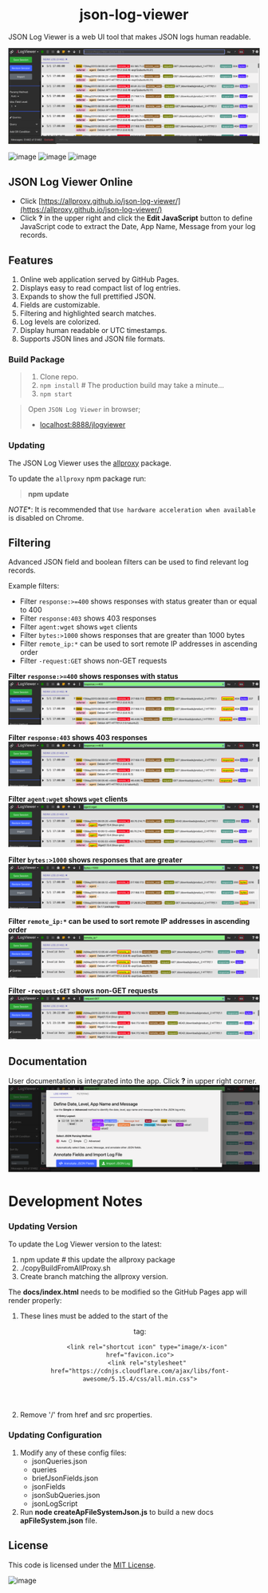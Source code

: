 <h1 align="center" style="border-bottom: none;">json-log-viewer</h1>
JSON Log Viewer is a web UI tool that makes JSON logs human readable.
<p></p>

![Alt text](image-1.png)

![image](https://img.shields.io/badge/mac%20os-000000?style=for-the-badge&logo=apple&logoColor=white)
![image](https://img.shields.io/badge/Linux-FCC624?style=for-the-badge&logo=linux&logoColor=black)
![image](https://img.shields.io/badge/Windows-0078D6?style=for-the-badge&logo=windows&logoColor=white)

## JSON Log Viewer Online

* Click [https://allproxy.github.io/json-log-viewer/](https://allproxy.github.io/json-log-viewer/)
* Click **?** in the upper right and click the **Edit JavaScript** button to define JavaScript code to extract the Date, App Name, Message from your log records.

## Features

1. Online web application served by GitHub Pages.
2. Displays easy to read compact list of log entries.
3. Expands to show the full prettified JSON.
5. Fields are customizable.
6. Filtering and highlighted search matches.
7. Log levels are colorized.
8. Display human readable or UTC timestamps.
9. Supports JSON lines and JSON file formats.

### Build Package

> 1. Clone repo.
> 2. `npm install` # The production build may take a minute...
> 3. `npm start`

> Open `JSON Log Viewer` in browser;
>    * [localhost:8888/jlogviewer](http://localhost:8888/jlogviewer)

### Updating

The JSON Log Viewer uses the [allproxy](https://github.com/allproxy/allproxy) package.

To update the `allproxy` npm package run:
> **npm update**

*NOTE**:
It is recommended that `Use hardware acceleration when available` is disabled on Chrome.

## Filtering

Advanced JSON field and boolean filters can be used to find relevant log records.

Example filters:
* Filter `response:>=400` shows responses with status greater than or equal to 400
* Filter `response:403` shows 403 responses
* Filter `agent:wget` shows `wget` clients
* Filter `bytes:>1000` shows responses that are greater than 1000 bytes
* Filter `remote_ip:*` can be used to sort remote IP addresses in ascending order
* Filter `-request:GET` shows non-GET requests

**Filter `response:>=400` shows responses with status**
![Alt text](image.png)

**Filter `response:403` shows 403 responses**
![Alt text](image-2.png)

**Filter `agent:wget` shows `wget` clients**
![Alt text](image-3.png)

**Filter `bytes:>1000` shows responses that are greater**
![Alt text](image-4.png)

**Filter `remote_ip:*` can be used to sort remote IP addresses in ascending order**
![Alt text](image-5.png)

**Filter `-request:GET` shows non-GET requests**
![Alt text](image-6.png)

## Documentation

User documentation is integrated into the app.  Click **?** in upper right corner.
![Alt text](image-7.png)

# Development Notes

### Updating Version

To update the Log Viewer version to the latest:
1. npm update # this update the allproxy package
2. ./copyBuildFromAllProxy.sh <allproxy repo path>
3. Create branch matching the allproxy version.

The **docs/index.html** needs to be modified so the GitHub Pages app will render properly:

1. These lines must be added to the start of the <header> tag:
    ```
        <link rel="shortcut icon" type="image/x-icon" href="favicon.ico">
        <link rel="stylesheet" href="https://cdnjs.cloudflare.com/ajax/libs/font-awesome/5.15.4/css/all.min.css">
    ```

2. Remove '/' from href and src properties.

### Updating Configuration

1. Modify any of these config files:
    * jsonQueries.json
    * queries
    * briefJsonFields.json
    * jsonFields
    * jsonSubQueries.json
    * jsonLogScript
2. Run **node createApFileSystemJson.js** to build a new docs **apFileSystem.json** file.

## License

This code is licensed under the [MIT License](https://opensource.org/licenses/MIT).

![image](https://img.shields.io/badge/Node.js-43853D?style=for-the-badge&logo=node.js&logoColor=white)

